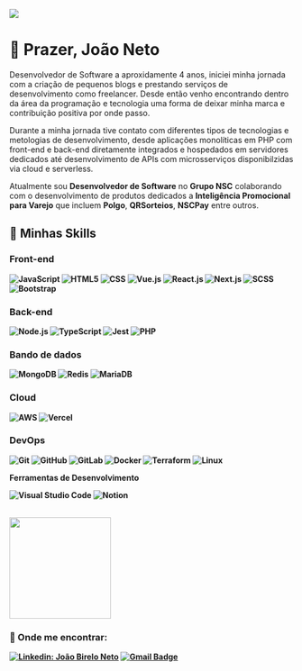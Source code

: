 ![](https://komarev.com/ghpvc/?username=jaopanes&color=006bed)

<h1><strong>🎈 Prazer, João Neto</strong></h1>
<p>Desenvolvedor de Software a aproxidamente 4 anos, iniciei minha jornada com a criação de pequenos blogs e prestando serviços de desenvolvimento como freelancer. Desde então venho encontrando dentro da área da programação e tecnologia uma forma de deixar minha marca e contribuição positiva por onde passo.</p>

<p>Durante a minha jornada tive contato com diferentes tipos de tecnologias e metologias de desenvolvimento, desde aplicações monolíticas em PHP com front-end e back-end diretamente integrados e hospedados em servidores dedicados até desenvolvimento de APIs com microsserviços disponibilzidas via cloud e serverless.</p>

<p>Atualmente sou <b>Desenvolvedor de Software</b> no <b>Grupo NSC</b> colaborando com o desenvolvimento de produtos dedicados a <b>Inteligência Promocional para Varejo</b> que incluem <b>Polgo</b>, <b>QRSorteios</b>, <b>NSCPay</b> entre outros.

<br/>

<h2><strong>🚀 Minhas Skills</strong></h2>

<h3><strong>Front-end<strong></h3>

![JavaScript](https://img.shields.io/badge/-JavaScript-333333?style=flat&logo=javascript)
![HTML5](https://img.shields.io/badge/-HTML5-333333?style=flat&logo=HTML5)
![CSS](https://img.shields.io/badge/-CSS-333333?style=flat&logo=CSS3&logoColor=1572B6)
![Vue.js](https://img.shields.io/badge/-Vue.js-333333?style=flat&logo=vue.js)
![React.js](https://img.shields.io/badge/-React.js-333333?style=flat&logo=react)
![Next.js](https://img.shields.io/badge/-NextJS-333333?style=flat&logo=next.js)
![SCSS](https://img.shields.io/badge/-SCSS-333333?style=flat&logo=sass)
![Bootstrap](https://img.shields.io/badge/-Bootstrap-333333?style=flat&logo=bootstrap)

<h3><strong>Back-end<strong></h3>

![Node.js](https://img.shields.io/badge/-Node.js-333333?style=flat&logo=node.js)
![TypeScript](https://img.shields.io/badge/-TypeScript-333333?style=flat&logo=typescript)
![Jest](https://img.shields.io/badge/-Jest-333333?style=flat&logo=jest)
![PHP](https://img.shields.io/badge/-PHP-333333?style=flat&logo=php)

<h3><strong>Bando de dados<strong></h3>

![MongoDB](https://img.shields.io/badge/-MongoDB-333333?style=flat&logo=mongodb)
![Redis](https://img.shields.io/badge/-Redis-333333?style=flat&logo=redis)
![MariaDB](https://img.shields.io/badge/-MariaDB-333333?style=flat&logo=mariadb)

<h3><strong>Cloud</strong></h3>

![AWS](https://img.shields.io/badge/-AWS-333333?style=flat&logo=amazon)
![Vercel](https://img.shields.io/badge/-Vercel-333333?style=flat&logo=vercel)

<h3><strong>DevOps</strong></h3>

![Git](https://img.shields.io/badge/-Git-333333?style=flat&logo=git)
![GitHub](https://img.shields.io/badge/-GitHub-333333?style=flat&logo=github)
![GitLab](https://img.shields.io/badge/-Gitlab-333333?style=flat&logo=gitlab)
![Docker](https://img.shields.io/badge/-Docker-333333?style=flat&logo=docker)
![Terraform](https://img.shields.io/badge/-Terraform-333333?style=flat&logo=terraform)
![Linux](https://img.shields.io/badge/-Linux-333333?style=flat&logo=linux)

**Ferramentas de Desenvolvimento**

![Visual Studio Code](https://img.shields.io/badge/-Visual%20Studio%20Code-333333?style=flat&logo=visual-studio-code&logoColor=007ACC)
![Notion](https://img.shields.io/badge/-Notion-333333?style=flat&logo=notion&logoColor=007ACC)

<br/>

<a href="https://github.com/jaopanes">
  <img height="180em" src="https://github-readme-stats.vercel.app/api?username=jaopanes&theme=dracula&show_icons=true" />
</a>

<br/>

<h3><strong>👾 Onde me encontrar:</strong></h3>

[![Linkedin: João Birelo Neto](https://img.shields.io/badge/-João-blue?style=flat-square&logo=Linkedin&logoColor=white&link=https://www.linkedin.com/in/joaobireloneto/)](https://www.linkedin.com/in/joaobireloneto/)
[![Gmail Badge](https://img.shields.io/badge/-njoao6016@gmail.com-006bed?style=flat-square&logo=Gmail&logoColor=white&link=mailto:njoao6016@gmail.com)](mailto:njoao6016@gmal.com)

